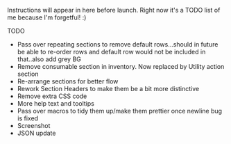 Instructions will appear in here before launch.  Right now it's a TODO list of me because I'm forgetful! :)

TODO

* Pass over repeating sections to remove default rows...should in future be able to re-order rows and default row would not be included in that..also add grey BG
* Remove consumable section in inventory.  Now replaced by Utility action section
* Re-arrange sections for better flow
* Rework Section Headers to make them be a bit more distinctive
* Remove extra CSS code
* More help text and tooltips
* Pass over macros to tidy them up/make them prettier once newline bug is fixed
* Screenshot
* JSON update 
